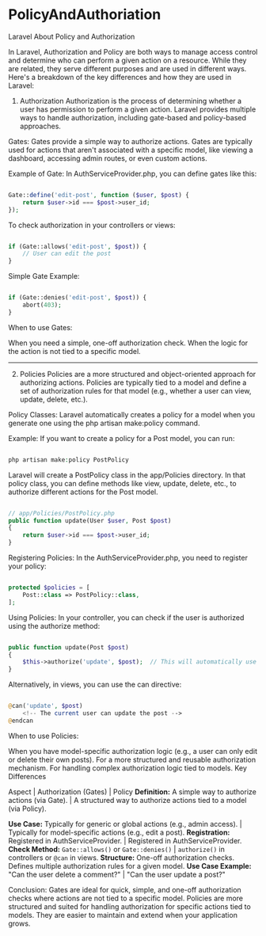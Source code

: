 # PolicyAndAuthoriation
Laravel About Policy and Authorization


In Laravel, Authorization and Policy are both ways to manage access control and determine who can perform a given action on a resource. While they are related, they serve different purposes and are used in different ways. Here's a breakdown of the key differences and how they are used in Laravel:

1. Authorization
Authorization is the process of determining whether a user has permission to perform a given action. Laravel provides multiple ways to handle authorization, including gate-based and policy-based approaches.

Gates: Gates provide a simple way to authorize actions. Gates are typically used for actions that aren't associated with a specific model, like viewing a dashboard, accessing admin routes, or even custom actions.

Example of Gate: In AuthServiceProvider.php, you can define gates like this:

```PHP

Gate::define('edit-post', function ($user, $post) {
    return $user->id === $post->user_id;
});


```

To check authorization in your controllers or views:

```php

if (Gate::allows('edit-post', $post)) {
    // User can edit the post
}


```

Simple Gate Example:

```php

if (Gate::denies('edit-post', $post)) {
    abort(403);
}


```

When to use Gates:

When you need a simple, one-off authorization check.
When the logic for the action is not tied to a specific model.

<hr>


2. Policies
Policies are a more structured and object-oriented approach for authorizing actions. Policies are typically tied to a model and define a set of authorization rules for that model (e.g., whether a user can view, update, delete, etc.).

Policy Classes: Laravel automatically creates a policy for a model when you generate one using the php artisan make:policy command.

Example: If you want to create a policy for a Post model, you can run:

```php

php artisan make:policy PostPolicy

```

Laravel will create a PostPolicy class in the app/Policies directory. In that policy class, you can define methods like view, update, delete, etc., to authorize different actions for the Post model.

```php

// app/Policies/PostPolicy.php
public function update(User $user, Post $post)
{
    return $user->id === $post->user_id;
}

```

Registering Policies: In the AuthServiceProvider.php, you need to register your policy:

```php

protected $policies = [
    Post::class => PostPolicy::class,
];


```


Using Policies: In your controller, you can check if the user is authorized using the authorize method:

```php

public function update(Post $post)
{
    $this->authorize('update', $post);  // This will automatically use the PostPolicy
}


```

Alternatively, in views, you can use the can directive:


```php

@can('update', $post)
    <!-- The current user can update the post -->
@endcan


```

When to use Policies:

When you have model-specific authorization logic (e.g., a user can only edit or delete their own posts).
For a more structured and reusable authorization mechanism.
For handling complex authorization logic tied to models.
Key Differences

Aspect	| Authorization (Gates)	| Policy
<b>Definition:</b> A simple way to authorize actions (via Gate).	| A structured way to authorize actions tied to a model (via Policy).

<b>Use Case:</b> Typically for generic or global actions (e.g., admin access).	| Typically for model-specific actions (e.g., edit a post).
<b>Registration:</b>	Registered in AuthServiceProvider.	| Registered in AuthServiceProvider.
<b>Check Method:</b>	``` Gate::allows() ``` or ``` Gate::denies() ```	| ``` authorize() ``` in controllers or ``` @can ``` in views.
<b>Structure:</b>	One-off authorization checks.	Defines multiple authorization rules for a given model.
<b>Use Case Example:</b>	"Can the user delete a comment?" |	"Can the user update a post?"


Conclusion:
Gates are ideal for quick, simple, and one-off authorization checks where actions are not tied to a specific model.
Policies are more structured and suited for handling authorization for specific actions tied to models. They are easier to maintain and extend when your application grows.

